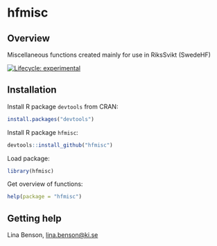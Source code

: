 
<!-- README.md is generated from README.Rmd. Please edit that file -->

# hfmisc

## Overview

Miscellaneous functions created mainly for use in RiksSvikt (SwedeHF)

<!-- badges: start -->

[![Lifecycle:
experimental](https://img.shields.io/badge/lifecycle-experimental-orange.svg)](https://www.tidyverse.org/lifecycle/#experimental)

<!-- badges: end -->

## Installation

Install R package `devtools` from CRAN:

``` r
install.packages("devtools")
```

Install R package `hfmisc`:

``` r
devtools::install_github("hfmisc")
```

Load package:

``` r
library(hfmisc)
```

Get overview of functions:

``` r
help(package = "hfmisc")
```

## Getting help

Lina Benson, <lina.benson@ki.se>
